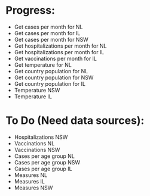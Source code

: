 # Progress:

- Get cases per month for NL
- Get cases per month for IL
- Get cases per month for NSW
- Get hospitalizations per month for NL
- Get hospitalizations per month for IL
- Get vaccinations per month for IL
- Get temperature for NL
- Get country population for NL
- Get country population for NSW
- Get country population for IL
- Temperature NSW
- Temperature IL

# To Do (Need data sources):

- Hospitalizations NSW
- Vaccinations NL
- Vaccinations NSW
- Cases per age group NL
- Cases per age group NSW
- Cases per age group IL
- Measures NL
- Measures IL
- Measures NSW
